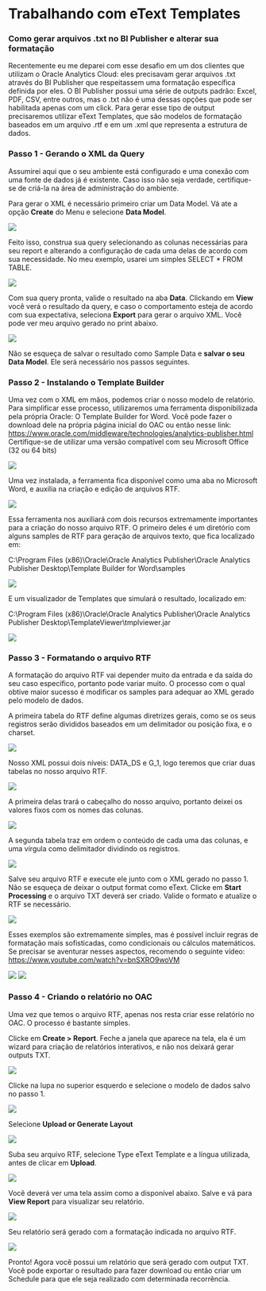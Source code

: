 # Trabalhando com eText Templates 

### Como gerar arquivos .txt no BI Publisher e alterar sua formatação

Recentemente eu me deparei com esse desafio em um dos clientes que utilizam o Oracle Analytics Cloud: eles precisavam gerar arquivos .txt através do BI Publisher que respeitassem uma formatação específica definida por eles.
O BI Publisher possui uma série de outputs padrão: Excel, PDF, CSV, entre outros, mas o .txt não é uma dessas opções que pode ser habilitada apenas com um click.
Para gerar esse tipo de output precisaremos utilizar eText Templates, que são modelos de formatação baseados em um arquivo .rtf e em um .xml que representa a estrutura de dados.

### Passo 1 - Gerando o XML da Query

Assumirei aqui que o seu ambiente está configurado e uma conexão com uma fonte de dados já é existente. Caso isso não seja verdade, certifique-se de criá-la na área de administração do ambiente.

Para gerar o XML é necessário primeiro criar um Data Model. Vá ate a opção **Create** do Menu e selecione **Data Model**.

![](https://i.imgur.com/DN36HC4.png)

Feito isso, construa sua query selecionando as colunas necessárias para seu report e alterando a configuração de cada uma delas de acordo com sua necessidade. No meu exemplo, usarei um simples SELECT * FROM TABLE.

![](https://i.imgur.com/ryQfSEt.png)

Com sua query pronta, valide o resultado na aba **Data**. Clickando em **View** você verá o resultado da query, e caso o comportamento esteja de acordo com sua expectativa, seleciona **Export** para gerar o arquivo XML. 
Você pode ver meu arquivo gerado no print abaixo.

![](https://i.imgur.com/hLXOPqx.png)

Não se esqueça de salvar o resultado como Sample Data e **salvar o seu Data Model**. Ele será necessário nos passos seguintes.

### Passo 2 - Instalando o Template Builder

Uma vez com o XML em mãos, podemos criar o nosso modelo de relatório. Para simplificar esse processo, utilizaremos uma ferramenta disponibilizada pela própria Oracle: O Template Builder for Word. Você pode fazer o download dele na própria página inicial do OAC ou então nesse link: https://www.oracle.com/middleware/technologies/analytics-publisher.html
Certifique-se de utilizar uma versão compatível com seu Microsoft Office (32 ou 64 bits)

![](https://i.imgur.com/AkqG9QC.png)

Uma vez instalada, a ferramenta fica disponível como uma aba no Microsoft Word, e auxilia na criação e edição de arquivos RTF.

![](https://i.imgur.com/yNUUZQh.png)

Essa ferramenta nos auxiliará com dois recursos extremamente importantes para a criação do nosso arquivo RTF. O primeiro deles é um diretório com alguns samples de RTF para geração de arquivos texto, que fica localizado em:

C:\Program Files (x86)\Oracle\Oracle Analytics Publisher\Oracle Analytics Publisher Desktop\Template Builder for Word\samples

![](https://i.imgur.com/uCo5Pq7.png)

E um visualizador de Templates que simulará o resultado, localizado em: 

C:\Program Files (x86)\Oracle\Oracle Analytics Publisher\Oracle Analytics Publisher Desktop\TemplateViewer\tmplviewer.jar

![](https://i.imgur.com/zUX2IC6.png)

### Passo 3 - Formatando o arquivo RTF

A formatação do arquivo RTF vai depender muito da entrada e da saída do seu caso específico, portanto pode variar muito. O processo com o qual obtive maior sucesso é modificar os samples para adequar ao XML gerado pelo modelo de dados.

A primeira tabela do RTF define algumas diretrizes gerais, como se os seus registros serão divididos baseados em um delimitador ou posição fixa, e o charset.

![](https://i.imgur.com/sh26uzG.png)

Nosso XML possui dois níveis: DATA_DS e G_1, logo teremos que criar duas tabelas no nosso arquivo RTF.

![](https://i.imgur.com/4R4vXaS.png)

A primeira delas trará o cabeçalho do nosso arquivo, portanto deixei os valores fixos com os nomes das colunas.

![](https://i.imgur.com/5LoBcb9.png)

A segunda tabela traz em ordem o conteúdo de cada uma das colunas, e uma vírgula como delimitador dividindo os registros.

![](https://i.imgur.com/vCWWd9L.png)

Salve seu arquivo RTF e execute ele junto com o XML gerado no passo 1. Não se esqueça de deixar o output format como eText. Clicke em **Start Processing** e o arquivo TXT deverá ser criado. Valide o formato e atualize o RTF se necessário.

![](https://i.imgur.com/WsWS7Bh.png)

Esses exemplos são extremamente simples, mas é possível incluir regras de formatação mais sofisticadas, como condicionais ou cálculos matemáticos. Se precisar se aventurar nesses aspectos, recomendo o seguinte vídeo: https://www.youtube.com/watch?v=bnSXRO9woVM

![](https://i.imgur.com/rsz0NhU.png)
![](.pastes\2022-04-29-10-39-06.png)

### Passo 4 - Criando o relatório no OAC

Uma vez que temos o arquivo RTF, apenas nos resta criar esse relatório no OAC. O processo é bastante simples.

Clicke em **Create > Report**. Feche a janela que aparece na tela, ela é um wizard para criação de relatórios interativos, e não nos deixará gerar outputs TXT.

![](https://i.imgur.com/Z2mzcg8.png)

Clicke na lupa no superior esquerdo e selecione o modelo de dados salvo no passo 1. 

![](https://i.imgur.com/B5875Mn.png)

Selecione **Upload or Generate Layout**

![](https://i.imgur.com/3AvQSsz.png)

Suba seu arquivo RTF, selecione Type eText Template e a língua utilizada, antes de clicar em **Upload**.

![](https://i.imgur.com/3kLD6ox.png)

Você deverá ver uma tela assim como a disponível abaixo. Salve e vá para **View Report** para visualizar seu relatório. 

![](https://i.imgur.com/tOckC5X.png)

Seu relatório será gerado com a formatação indicada no arquivo RTF. 

![](https://i.imgur.com/jQlmwFX.png)

Pronto! Agora você possui um relatório que será gerado com output TXT. Você pode exportar o resultado para fazer download ou então criar um Schedule para que ele seja realizado com determinada recorrência.